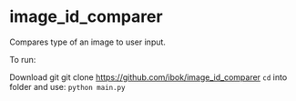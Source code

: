 # image_id_comparer

Compares type of an image to user input.

To run:

Download git
git clone https://github.com/ibok/image_id_comparer
`cd` into folder and use:
`python main.py`
